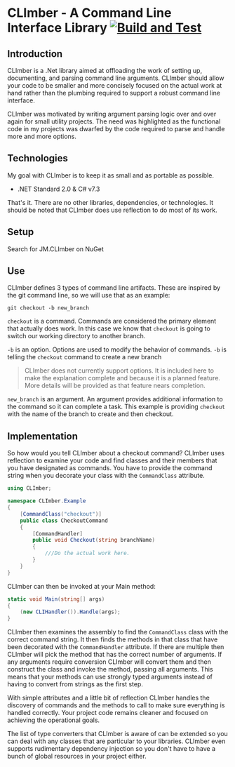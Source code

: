 # CLImber - A Command Line Interface Library [![Build and Test](https://github.com/JosephMartell/CLImber/actions/workflows/BuildAndTest.yml/badge.svg?branch=main)](https://github.com/JosephMartell/CLImber/actions/workflows/BuildAndTest.yml)

## Introduction
CLImber is a .Net library aimed at offloading the work of setting up, documenting, and parsing command line arguments. CLImber should allow your code to be smaller and more concisely focused on the actual work at hand rather than the plumbing required to support a robust command line interface.

CLImber was motivated by writing argument parsing logic over and over again for small utility projects. The need was highlighted as the functional code in my projects was dwarfed by the code required to parse and handle more and more options.

## Technologies
My goal with CLImber is to keep it as small and as portable as possible.
 * .NET Standard 2.0 & C# v7.3

That's it. There are no other libraries, dependencies, or technologies. It should be noted that CLImber does use reflection to do most of its work.

## Setup
Search for JM.CLImber on NuGet

## Use
CLImber defines 3 types of command line artifacts. These are inspired by the git command line, so we will use that as an example:

`git checkout -b new_branch`

`checkout` is a command. Commands are considered the primary element that actually does work. In this case we know that `checkout` is going to switch our working directory to another branch.

`-b` is an option. Options are used to modify the behavior of commands. `-b` is telling the `checkout` command to create a new branch
> CLImber does not currently support options. It is included here to make the explanation complete and because it is a planned feature. More details will be provided as that feature nears completion.

`new_branch` is an argument. An argument provides additional information to the command so it can complete a task. This example is providing `checkout` with the name of the branch to create and then checkout.


## Implementation
So how would you tell CLImber about a checkout command? CLImber uses reflection to examine your code and find classes and their members that you have designated as commands. You have to provide the command string when you decorate your class with the `CommandClass` attribute.

```c#
using CLImber;

namespace CLImber.Example
{
    [CommandClass("checkout")]
    public class CheckoutCommand
    {
        [CommandHandler]
        public void Checkout(string branchName)
        {
            ///Do the actual work here.
        }
    }
}
```
CLImber can then be invoked at your Main method:

```c#
static void Main(string[] args)
{
    (new CLIHandler()).Handle(args);
}

```

CLImber then examines the assembly to find the `CommandClass` class with the correct command string. It then finds the methods in that class that have been decorated with the `CommandHandler` attribute. If there are multiple then CLImber will pick the method that has the correct number of arguments. If any arguments require conversion CLImber will convert them and then construct the class and invoke the method, passing all arguments. This means that your methods can use strongly typed arguments instead of having to convert from strings as the first step.

With simple attributes and a little bit of reflection CLImber handles the discovery of commands and the methods to call to make sure everything is handled correctly. Your project code remains cleaner and focused on achieving the operational goals.

The list of type converters that CLImber is aware of can be extended so you can deal with any classes that are particular to your libraries. CLImber even supports rudimentary dependency injection so you don't have to have a bunch of global resources in your project either.
